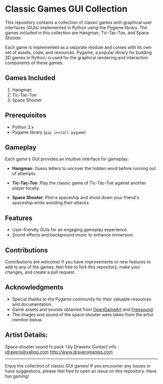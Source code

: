 # Classic Games GUI Collection

This repository contains a collection of classic games with graphical user interfaces (GUIs) implemented in Python using the Pygame library. The games included in this collection are Hangman, Tic-Tac-Toe, and Space Shooter.

Each game is implemented as a separate module and comes with its own set of assets, code, and resources. Pygame, a popular library for building 2D games in Python, is used for the graphical rendering and interaction components of these games.

## Games Included

1. Hangman
2. Tic-Tac-Toe
3. Space Shooter

## Prerequisites

- Python 3.x
- Pygame library (`pip install pygame`)

## Gameplay

Each game's GUI provides an intuitive interface for gameplay:

- **Hangman**: Guess letters to uncover the hidden word before running out of attempts.

- **Tic-Tac-Toe**: Play the classic game of Tic-Tac-Toe against another player locally.

- **Space Shooter**: Pilot a spaceship and shoot down your friend's spaceship while avoiding their attacks.

## Features

- User-friendly GUIs for an engaging gameplay experience.
- Sound effects and background music to enhance immersion.

## Contributions

Contributions are welcome! If you have improvements or new features to add to any of the games, feel free to fork this repository, make your changes, and create a pull request.

## Acknowledgments

- Special thanks to the Pygame community for their valuable resources and documentation.
- Game assets and sounds obtained from [OpenGameArt](https://opengameart.org/) and [Freesound](https://freesound.org/).
- The images and sound of the space shooter were taken from the artist mention below.

## Artist Details:
Space shooter sound fx pack 1 by Dravenx
Contact info : jdravenx@yahoo.com
http://www.dravenxgames.com

---

Enjoy the collection of classic GUI games! If you encounter any issues or have suggestions, please feel free to open an issue on this repository. Have fun gaming!
